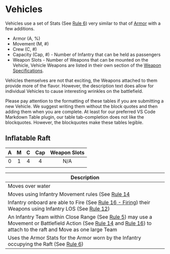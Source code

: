# Vehicles
Vehicles use a set of Stats (See [Rule 6](broken-reference)) very similar to that of [Armor](armor.md) with a few additions.

* Armor (A, %)
* Movement (M, #)
* Crew (C, #)
* Capacity (Cap, #) - Number of Infantry that can be held as passengers
* Weapon Slots - Number of Weapons that can be mounted on the Vehicle, Vehicle Weapons are listed in their own section of the [Weapon Specifications](weapons.md).

Vehicles themselves are not that exciting, the Weapons attached to them provide more of the flavor. However, the description text does allow for individual Vehicles to cause interesting wrinkles on the battlefield.

Please pay attention to the formatting of these tables if you are submitting a new Vehicle. We suggest writing them without the block quotes and then adding them when you are complete. At least for our preferred VS Code Markdown Table plugin, our table tab-completion does not like the blockquotes. However, the blockquotes make these tables legible.

## **Inflatable Raft**
|  A  |  M  |  C  | Cap | Weapon Slots |
| :-: | :-: | :-: | :-: | :----------: |
|  0  |  1  |  4  |  4  |      N/A     |
|     |     |     |     |              |

| **Description**                                                                                                                                                                                                                                                   |
| ----------------------------------------------------------------------------------------------------------------------------------------------------------------------------------------------------------------------------------------------------------------- |
| Moves over water                                                                                                                                                                                                                                                  |
| Moves using Infantry Movement rules (See <a href="broken-reference">Rule 14</a>                                                                                                                                                                                   |
| Infantry onboard are able to Fire (See <a href="broken-reference">Rule 16 - Firing</a>) their Weapons using Infantry LOS (See <a href="broken-reference">Rule 12</a>)                                                                                             |
| An Infantry Team within Close Range (See <a href="broken-reference">Rule 5</a>) may use a Movement or Battlefield Action (See <a href="broken-reference">Rule 14</a> and <a href="broken-reference">Rule 16</a>) to attach to the raft and Move as one large Team |
| Uses the Armor Stats for the Armor worn by the Infantry occupying the Raft (See <a href="broken-reference">Rule 6<a>)                                                                                                                                             |